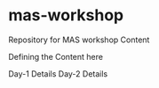 # mas-workshop
Repository for MAS workshop Content

Defining the Content here

Day-1 Details
Day-2 Details
